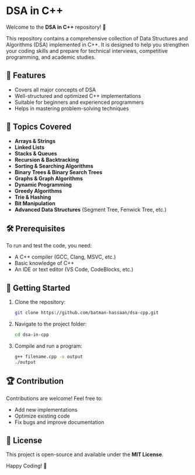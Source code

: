 # DSA in C++

Welcome to the **DSA in C++** repository! 🚀

This repository contains a comprehensive collection of Data Structures and Algorithms (DSA) implemented in C++. It is designed to help you strengthen your coding skills and prepare for technical interviews, competitive programming, and academic studies.

## 📌 Features
- Covers all major concepts of DSA
- Well-structured and optimized C++ implementations
- Suitable for beginners and experienced programmers
- Helps in mastering problem-solving techniques

## 📂 Topics Covered
- **Arrays & Strings**
- **Linked Lists**
- **Stacks & Queues**
- **Recursion & Backtracking**
- **Sorting & Searching Algorithms**
- **Binary Trees & Binary Search Trees**
- **Graphs & Graph Algorithms**
- **Dynamic Programming**
- **Greedy Algorithms**
- **Trie & Hashing**
- **Bit Manipulation**
- **Advanced Data Structures** (Segment Tree, Fenwick Tree, etc.)

## 🛠 Prerequisites
To run and test the code, you need:
- A C++ compiler (GCC, Clang, MSVC, etc.)
- Basic knowledge of C++
- An IDE or text editor (VS Code, CodeBlocks, etc.)

## 🚀 Getting Started
1. Clone the repository:
   ```sh
   git clone https://github.com/batman-hassaan/dsa-cpp.git
   ```
2. Navigate to the project folder:
   ```sh
   cd dsa-in-cpp
   ```
3. Compile and run a program:
   ```sh
   g++ filename.cpp -o output
   ./output
   ```

## 🏆 Contribution
Contributions are welcome! Feel free to:
- Add new implementations
- Optimize existing code
- Fix bugs and improve documentation

## 📜 License
This project is open-source and available under the **MIT License**.

Happy Coding! 🚀

